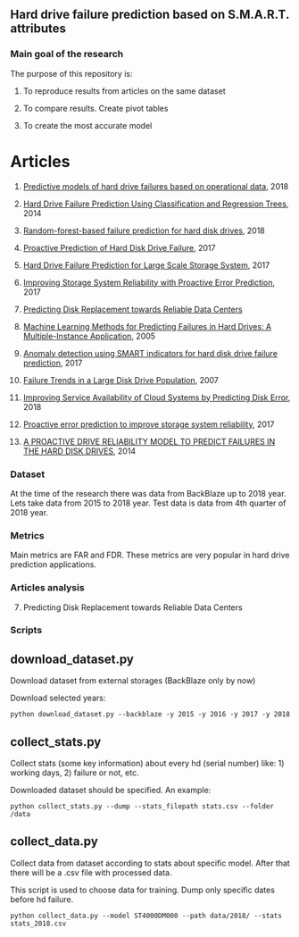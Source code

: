 
## Hard drive failure prediction based on S.M.A.R.T. attributes

### Main goal of the research

The purpose of this repository is:

1. To reproduce results from articles on the same dataset

2. To compare results. Create pivot tables

3. To create the most accurate model

# Articles

1. [Predictive models of hard drive failures based on operational data](https://hal.archives-ouvertes.fr/hal-01703140/document), 2018

2. [Hard Drive Failure Prediction Using Classification and Regression Trees](https://www.researchgate.net/publication/286602543_Hard_Drive_Failure_Prediction_Using_Classification_and_Regression_Trees), 2014

3. [Random-forest-based failure prediction for hard disk drives](https://journals.sagepub.com/doi/full/10.1177/1550147718806480), 2018

4. [Proactive Prediction of Hard Disk Drive Failure](http://cs229.stanford.edu/proj2017/final-reports/5242080.pdf), 2017

5. [Hard Drive Failure Prediction for Large Scale Storage System](https://escholarship.org/uc/item/11x380ng), 2017

6. [Improving Storage System Reliability with Proactive Error Prediction](https://www.usenix.org/system/files/conference/atc17/atc17-mahdisoltani.pdf), 2017

7. [Predicting Disk Replacement towards Reliable Data Centers](https://www.kdd.org/kdd2016/papers/files/adf0849-botezatuA.pdf)

8. [Machine Learning Methods for Predicting Failures in Hard Drives: A Multiple-Instance Application](http://jmlr.csail.mit.edu/papers/volume6/murray05a/murray05a.pdf), 2005

9. [Anomaly detection using SMART indicators for hard disk drive failure prediction](https://www.etran.rs/common/pages/proceedings/IcETRAN2017/RTI/IcETRAN2017_paper_RTI1_6.pdf), 2017

10. [Failure Trends in a Large Disk Drive Population](https://static.googleusercontent.com/media/research.google.com/en//archive/disk_failures.pdf), 2007

11. [Improving Service Availability of Cloud Systems by Predicting Disk Error](https://www.usenix.org/system/files/conference/atc18/atc18-xu-yong.pdf), 2018

12. [Proactive error prediction to improve storage system reliability](https://www.usenix.org/system/files/conference/atc17/atc17-mahdisoltani.pdf), 2017

13. [A PROACTIVE DRIVE RELIABILITY MODEL TO PREDICT FAILURES IN THE HARD DISK DRIVES](http://www.iraj.in/journal/journal_file/journal_pdf/3-78-140957031862-68.pdf), 2014

### Dataset

At the time of the research there was data from BackBlaze up to 2018 year.
Lets take data from 2015 to 2018 year. Test data is data from 4th quarter of 2018 year.

### Metrics

Main metrics are FAR and FDR. These metrics are very popular in hard drive prediction applications.

### Articles analysis

7. Predicting Disk Replacement towards Reliable Data Centers


### Scripts

## download_dataset.py

Download dataset from external storages (BackBlaze only by now)

Download selected years:

```console
python download_dataset.py --backblaze -y 2015 -y 2016 -y 2017 -y 2018
```

## collect_stats.py

Collect stats (some key information) about every hd (serial number) like: 1) working days, 2) failure or not, etc.

Downloaded dataset should be specified. An example:

```console
python collect_stats.py --dump --stats_filepath stats.csv --folder /data
```

## collect_data.py

Collect data from dataset according to stats about specific model. After that there will be a .csv file with processed data.

This script is used to choose data for training. Dump only specific dates before hd failure.

```console
python collect_data.py --model ST4000DM000 --path data/2018/ --stats stats_2018.csv
```

